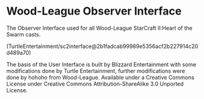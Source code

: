 Wood-League Observer Interface
==============================

The Observer Interface used for all Wood-League StarCraft II:Heart of the Swarm casts.

(TurtleEntertainment/sc2interface@2b1fadcab99989e5356acf2b227914c20d489a70)

The basis of the User Interface is built by Blizzard Entertainment with some modifications done by Turtle Entertainment, further modifications were done by hohoho from Wood-League.
Available under a Creative Commons License under Creative Commons Attribution-ShareAlike 3.0 Unported License.
